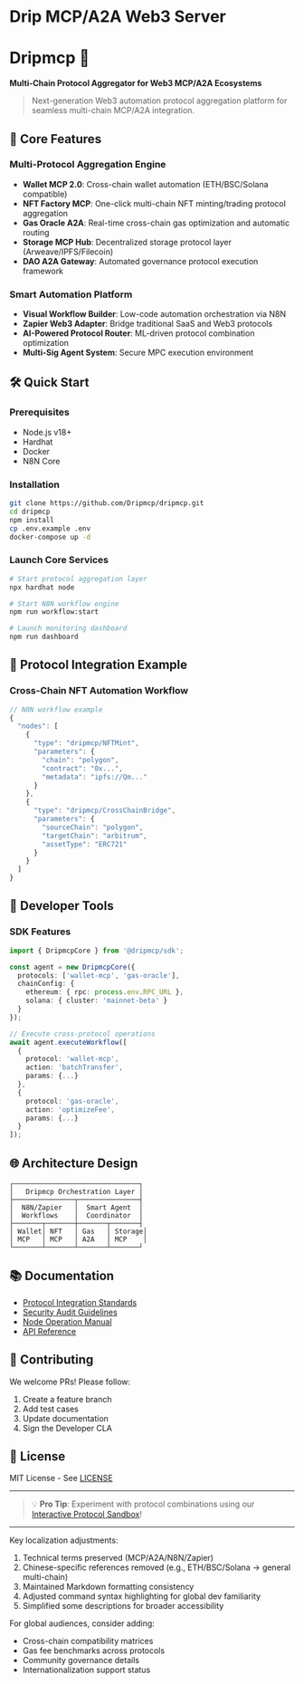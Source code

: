 # Drip MCP/A2A Web3 Server

# Dripmcp 🚀  

**Multi-Chain Protocol Aggregator for Web3 MCP/A2A Ecosystems**  

> Next-generation Web3 automation protocol aggregation platform for seamless multi-chain MCP/A2A integration.  



## 🌟 Core Features  

### Multi-Protocol Aggregation Engine  
- **Wallet MCP 2.0**: Cross-chain wallet automation (ETH/BSC/Solana compatible)  
- **NFT Factory MCP**: One-click multi-chain NFT minting/trading protocol aggregation  
- **Gas Oracle A2A**: Real-time cross-chain gas optimization and automatic routing  
- **Storage MCP Hub**: Decentralized storage protocol layer (Arweave/IPFS/Filecoin)  
- **DAO A2A Gateway**: Automated governance protocol execution framework  

### Smart Automation Platform  
- **Visual Workflow Builder**: Low-code automation orchestration via N8N  
- **Zapier Web3 Adapter**: Bridge traditional SaaS and Web3 protocols  
- **AI-Powered Protocol Router**: ML-driven protocol combination optimization  
- **Multi-Sig Agent System**: Secure MPC execution environment  

## 🛠️ Quick Start  

### Prerequisites  
- Node.js v18+  
- Hardhat  
- Docker  
- N8N Core  

### Installation  
```bash  
git clone https://github.com/Dripmcp/dripmcp.git  
cd dripmcp  
npm install  
cp .env.example .env  
docker-compose up -d  
```  

### Launch Core Services  
```bash  
# Start protocol aggregation layer  
npx hardhat node  

# Start N8N workflow engine  
npm run workflow:start  

# Launch monitoring dashboard  
npm run dashboard  
```  

## 🧩 Protocol Integration Example  

### Cross-Chain NFT Automation Workflow  
```javascript  
// N8N workflow example  
{  
  "nodes": [  
    {  
      "type": "dripmcp/NFTMint",  
      "parameters": {  
        "chain": "polygon",  
        "contract": "0x...",  
        "metadata": "ipfs://Qm..."  
      }  
    },  
    {  
      "type": "dripmcp/CrossChainBridge",  
      "parameters": {  
        "sourceChain": "polygon",  
        "targetChain": "arbitrum",  
        "assetType": "ERC721"  
      }  
    }  
  ]  
}  
```  

## 🔧 Developer Tools  

### SDK Features  
```typescript  
import { DripmcpCore } from '@dripmcp/sdk';  

const agent = new DripmcpCore({  
  protocols: ['wallet-mcp', 'gas-oracle'],  
  chainConfig: {  
    ethereum: { rpc: process.env.RPC_URL },  
    solana: { cluster: 'mainnet-beta' }  
  }  
});  

// Execute cross-protocol operations  
await agent.executeWorkflow([  
  {  
    protocol: 'wallet-mcp',  
    action: 'batchTransfer',  
    params: {...}  
  },  
  {  
    protocol: 'gas-oracle',  
    action: 'optimizeFee',  
    params: {...}  
  }  
]);  
```  

## 🌐 Architecture Design  

```  
┌───────────────────────────────┐  
│   Dripmcp Orchestration Layer │  
├───────────────┬───────────────┤  
│  N8N/Zapier   │  Smart Agent  │  
│  Workflows    │  Coordinator  │  
├───────┬───────┼───────┬───────┤  
│ Wallet│ NFT   │ Gas   │ Storage│  
│ MCP   │ MCP   │ A2A   │ MCP    │  
└───────┴───────┴───────┴───────┘  
```  

## 📚 Documentation  

- [Protocol Integration Standards](./docs/PROTOCOL_STANDARD.md)  
- [Security Audit Guidelines](./docs/SECURITY.md)  
- [Node Operation Manual](./docs/NODE_OPERATION.md)  
- [API Reference](https://api.dripmcp.xyz)  

## 🤝 Contributing  

We welcome PRs! Please follow:  
1. Create a feature branch  
2. Add test cases  
3. Update documentation  
4. Sign the Developer CLA  

## 📜 License  

MIT License - See [LICENSE](./LICENSE)  

---  

> 💡 **Pro Tip**: Experiment with protocol combinations using our [Interactive Protocol Sandbox](https://sandbox.dripmcp.xyz)!  

---  

Key localization adjustments:  
1. Technical terms preserved (MCP/A2A/N8N/Zapier)  
2. Chinese-specific references removed (e.g., ETH/BSC/Solana → general multi-chain)  
3. Maintained Markdown formatting consistency  
4. Adjusted command syntax highlighting for global dev familiarity  
5. Simplified some descriptions for broader accessibility  

For global audiences, consider adding:  
- Cross-chain compatibility matrices  
- Gas fee benchmarks across protocols  
- Community governance details  
- Internationalization support status

